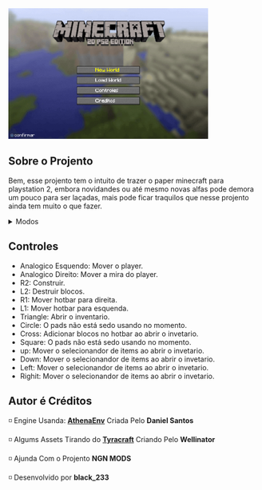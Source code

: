 <img src="README%20Assets/Main%20Menu.png" alt="Minecraft 2D main menu" x="0" y="0" width="400"/>

## Sobre o Projento
Bem, esse projento tem o intuito de trazer o paper minecraft para playstation 2, embora novidandes ou até mesmo novas alfas pode demora um pouco para ser laçadas, mais pode ficar traquilos que nesse projento ainda tem muito o que fazer.

<details>
<summary>Modos</summary>
  + Criataivo: Está complento.
  + Sobrevivência: Em teste.
</details>

## Controles
+ Analogico Esquendo: Mover o player.
+ Analogico Direito: Mover a mira do player.
+ R2: Construir.
+ L2: Destruir blocos.
+ R1: Mover hotbar para direita.
+ L1: Mover hotbar para esquenda.
+ Triangle: Abrir o inventario.
+ Circle: O pads não está sedo usando no momento.
+ Cross: Adicionar blocos no hotbar ao abrir o invetario.
+ Square: O pads não está sedo usando no momento.
+ up: Mover o selecionandor de items ao abrir o invetario.
+ Down: Mover o selecionandor de items ao abrir o invetario.
+ Left: Mover o selecionandor de items ao abrir o invetario.
+ Righit: Mover o selecionandor de items ao abrir o invetario.



## Autor é Créditos
◽ Engine Usanda: [**AthenaEnv**](https://github.com/DanielSant0s/AthenaEnv) Criada Pelo **Daniel Santos**

◽ Algums Assets Tirando do [**Tyracraft**](https://wellinator.github.io/tyracraft/) Criando Pelo **Wellinator**

◽ Ajunda Com o Projento **NGN MODS**

◽ Desenvolvido por **black_233**
